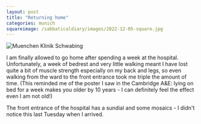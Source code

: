```yaml
---
layout: post
title: "Returning home"
categories: munich
squareimage: /sabbaticaldiary/images/2022-12-05-square.jpg
---
```

<img src="/sabbaticaldiary/images/2022-12-05.jpg" alt="Muenchen Klinik Schwabing" class="center">

I am finally allowed to go home after spending a week at the hospital. Unfortunately, a week of bedrest and very little walking meant I have lost quite a bit of muscle strength especially on my back and legs, so even walking from the ward to the front entrance took me triple the amount of time. (This reminded me of the poster I saw in the Cambridge A&E: lying on bed for a week makes you older by 10 years - I can definitely feel the effect even I am not old!)

The front entrance of the hospital has a sundial and some mosaics - I didn't notice this last Tuesday when I arrived.